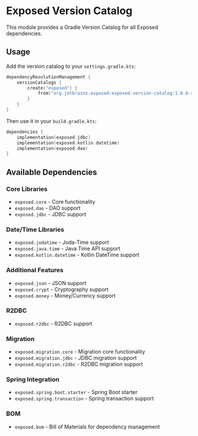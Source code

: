 # Exposed Version Catalog

This module provides a Gradle Version Catalog for all Exposed dependencies.

## Usage

Add the version catalog to your `settings.gradle.kts`:

```kotlin
dependencyResolutionManagement {
    versionCatalogs {
        create("exposed") {
            from("org.jetbrains.exposed:exposed-version-catalog:1.0.0-rc-2")
        }
    }
}
```

Then use it in your `build.gradle.kts`:

```kotlin
dependencies {
    implementation(exposed.jdbc)
    implementation(exposed.kotlin.datetime)
    implementation(exposed.dao)
}
```

## Available Dependencies

### Core Libraries
- `exposed.core` - Core functionality
- `exposed.dao` - DAO support
- `exposed.jdbc` - JDBC support

### Date/Time Libraries
- `exposed.jodatime` - Joda-Time support
- `exposed.java.time` - Java Time API support
- `exposed.kotlin.datetime` - Kotlin DateTime support

### Additional Features
- `exposed.json` - JSON support
- `exposed.crypt` - Cryptography support
- `exposed.money` - Money/Currency support

### R2DBC
- `exposed.r2dbc` - R2DBC support

### Migration
- `exposed.migration.core` - Migration core functionality
- `exposed.migration.jdbc` - JDBC migration support
- `exposed.migration.r2dbc` - R2DBC migration support

### Spring Integration
- `exposed.spring.boot.starter` - Spring Boot starter
- `exposed.spring.transaction` - Spring transaction support

### BOM
- `exposed.bom` - Bill of Materials for dependency management
